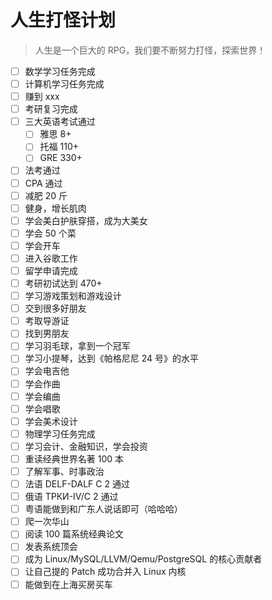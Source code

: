 # 人生打怪计划

> 人生是一个巨大的 RPG，我们要不断努力打怪，探索世界！

- [ ] 数学学习任务完成
- [ ] 计算机学习任务完成
- [ ] 赚到 xxx
- [ ] 考研复习完成
- [ ] 三大英语考试通过
  - [ ] 雅思 8+
  - [ ] 托福 110+
  - [ ] GRE 330+
- [ ] 法考通过
- [ ] CPA 通过
- [ ] 减肥 20 斤
- [ ] 健身，增长肌肉
- [ ] 学会美白护肤穿搭，成为大美女
- [ ] 学会 50 个菜
- [ ] 学会开车
- [ ] 进入谷歌工作
- [ ] 留学申请完成
- [ ] 考研初试达到 470+
- [ ] 学习游戏策划和游戏设计
- [ ] 交到很多好朋友
- [ ] 考取导游证
- [ ] 找到男朋友
- [ ] 学习羽毛球，拿到一个冠军
- [ ] 学习小提琴，达到《帕格尼尼 24 号》的水平
- [ ] 学会电吉他
- [ ] 学会作曲
- [ ] 学会编曲
- [ ] 学会唱歌
- [ ] 学会美术设计
- [ ] 物理学习任务完成
- [ ] 学习会计、金融知识，学会投资
- [ ] 重读经典世界名著 100 本
- [ ] 了解军事、时事政治
- [ ] 法语 DELF-DALF C 2 通过
- [ ] 俄语 TРКИ-IV/C 2 通过
- [ ] 粤语能做到和广东人说话即可（哈哈哈）
- [ ] 爬一次华山
- [ ] 阅读 100 篇系统经典论文
- [ ] 发表系统顶会
- [ ] 成为 Linux/MySQL/LLVM/Qemu/PostgreSQL 的核心贡献者
- [ ] 让自己提的 Patch 成功合并入 Linux 内核
- [ ] 能做到在上海买房买车
